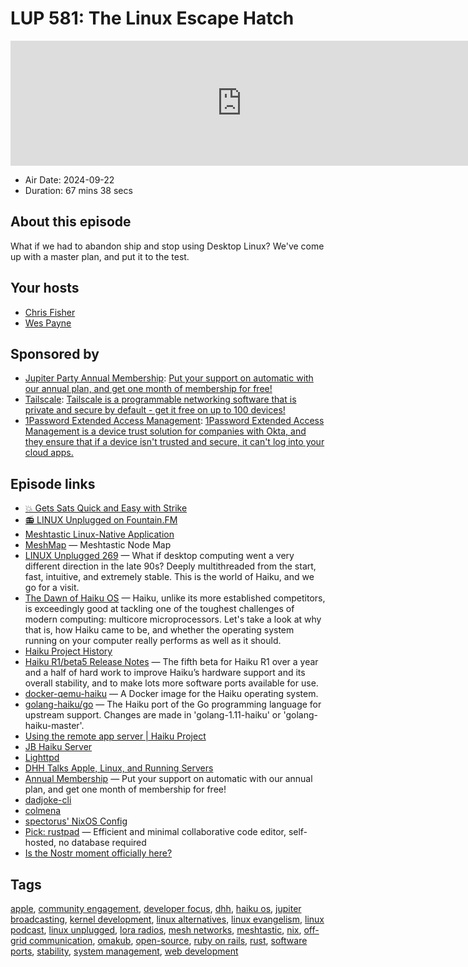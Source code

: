# LUP 581: The Linux Escape Hatch

<iframe src="https://player.fireside.fm/v2/RUkczH-V+YMkstzT7?theme=dark" width="740" height="200" frameborder="0" scrolling="no"></iframe>

* Air Date: 2024-09-22
* Duration: 67 mins 38 secs

## About this episode

What if we had to abandon ship and stop using Desktop Linux? We've come up with a master plan, and put it to the test.

## Your hosts
* [Chris Fisher](https://linuxunplugged.com/hosts/chrislas)
* [Wes Payne](https://linuxunplugged.com/hosts/wes)

## Sponsored by

  * [Jupiter Party Annual Membership](https://jupitersignal.memberful.com/checkout?plan=117630r): [Put your support on automatic with our annual plan, and get one month of membership for free!](https://jupitersignal.memberful.com/checkout?plan=117630r)
  * [Tailscale](http://tailscale.com/linuxunplugged): [Tailscale is a programmable networking software that is private and secure by default - get it free on up to 100 devices!](http://tailscale.com/linuxunplugged)
  * [1Password Extended Access Management](https://1password.com/unplugged): [1Password Extended Access Management is a device trust solution for companies with Okta, and they ensure that if a device isn't trusted and secure, it can't log into your cloud apps.](https://1password.com/unplugged)



## Episode links

  * [💥 Gets Sats Quick and Easy with Strike](https://strike.me/ "💥 Gets Sats Quick and Easy with Strike")
  * [📻 LINUX Unplugged on Fountain.FM](https://www.fountain.fm/show/dWiuBeqpDSM86AwXRXov "📻 LINUX Unplugged  on Fountain.FM")
  * [Meshtastic Linux-Native Application](https://meshtastic.org/docs/software/linux-native/ "Meshtastic Linux-Native Application")
  * [MeshMap](https://meshmap.net/ "MeshMap") — Meshtastic Node Map
  * [LINUX Unplugged 269](https://linuxunplugged.com/269 "LINUX Unplugged 269") — What if desktop computing went a very different direction in the late 90s? Deeply multithreaded from the start, fast, intuitive, and extremely stable. This is the world of Haiku, and we go for a visit.
  * [The Dawn of Haiku OS](https://spectrum.ieee.org/the-dawn-of-haiku-os "The Dawn of Haiku OS") — Haiku, unlike its more established competitors, is exceedingly good at tackling one of the toughest challenges of modern computing: multicore microprocessors. Let's take a look at why that is, how Haiku came to be, and whether the operating system running on your computer really performs as well as it should.
  * [Haiku Project History](https://www.haiku-os.org/about/history "Haiku Project History")
  * [Haiku R1/beta5 Release Notes](https://www.haiku-os.org/get-haiku/r1beta5/release-notes/ "Haiku R1/beta5 Release Notes") — The fifth beta for Haiku R1 over a year and a half of hard work to improve Haiku’s hardware support and its overall stability, and to make lots more software ports available for use.
  * [docker-qemu-haiku](https://github.com/hectorm/docker-qemu-haiku "docker-qemu-haiku") — A Docker image for the Haiku operating system.
  * [golang-haiku/go](https://github.com/golang-haiku/go "golang-haiku/go") — The Haiku port of the Go programming language for upstream support. Changes are made in 'golang-1.11-haiku' or 'golang-haiku-master'.
  * [Using the remote app server | Haiku Project](https://www.haiku-os.org/node/6007 "Using the remote app server | Haiku Project")
  * [JB Haiku Server](http://haiku.jupiterbroadcasting.com/ "JB Haiku Server")
  * [Lighttpd](https://www.lighttpd.net/ "Lighttpd")
  * [DHH Talks Apple, Linux, and Running Servers](https://episodes.fm/1651741524/episode/N2JlMzM4ZGQtMGFkNS00NWVjLWE5MjktZTRkM2EzYzA3YTJj "DHH Talks Apple, Linux, and Running Servers")
  * [Annual Membership](https://jupitersignal.memberful.com/checkout?plan=117630 "Annual Membership") — Put your support on automatic with our annual plan, and get one month of membership for free!
  * [dadjoke-cli](https://github.com/Anupya/dadjoke-cli "dadjoke-cli")
  * [colmena](https://github.com/zhaofengli/colmena "colmena")
  * [spectorus' NixOS Config](https://github.com/mikeodr/nixos-config/ "spectorus' NixOS Config")
  * [Pick: rustpad](https://github.com/ekzhang/rustpad?tab=readme-ov-file "Pick: rustpad") — Efficient and minimal collaborative code editor, self-hosted, no database required
  * [Is the Nostr moment officially here?](https://stacker.news/items/696199 "Is the Nostr moment officially here?")



## Tags

[apple](https://linuxunplugged.com/tags/apple), [community engagement](https://linuxunplugged.com/tags/community%20engagement), [developer focus](https://linuxunplugged.com/tags/developer%20focus), [dhh](https://linuxunplugged.com/tags/dhh), [haiku os](https://linuxunplugged.com/tags/haiku%20os), [jupiter broadcasting](https://linuxunplugged.com/tags/jupiter%20broadcasting), [kernel development](https://linuxunplugged.com/tags/kernel%20development), [linux alternatives](https://linuxunplugged.com/tags/linux%20alternatives), [linux evangelism](https://linuxunplugged.com/tags/linux%20evangelism), [linux podcast](https://linuxunplugged.com/tags/linux%20podcast), [linux unplugged](https://linuxunplugged.com/tags/linux%20unplugged), [lora radios](https://linuxunplugged.com/tags/lora%20radios), [mesh networks](https://linuxunplugged.com/tags/mesh%20networks), [meshtastic](https://linuxunplugged.com/tags/meshtastic), [nix](https://linuxunplugged.com/tags/nix), [off-grid communication](https://linuxunplugged.com/tags/off-grid%20communication), [omakub](https://linuxunplugged.com/tags/omakub), [open-source](https://linuxunplugged.com/tags/open-source), [ruby on rails](https://linuxunplugged.com/tags/ruby%20on%20rails), [rust](https://linuxunplugged.com/tags/rust), [software ports](https://linuxunplugged.com/tags/software%20ports), [stability](https://linuxunplugged.com/tags/stability), [system management](https://linuxunplugged.com/tags/system%20management), [web development](https://linuxunplugged.com/tags/web%20development)